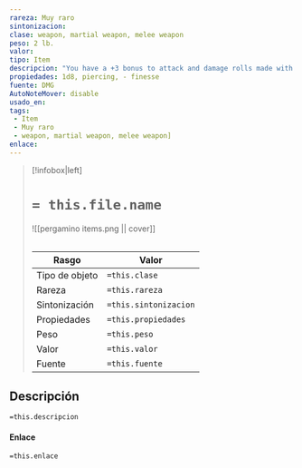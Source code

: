 ```yaml
---
rareza: Muy raro
sintonizacion: 
clase: weapon, martial weapon, melee weapon
peso: 2 lb.
valor: 
tipo: Item
descripcion: "You have a +3 bonus to attack and damage rolls made with this magic weapon. Finesse. When making an attack with a finesse weapon, you use your choice of your Strength or Dexterity modifier for the attack and damage rolls. You must use the same modifier for both rolls."
propiedades: 1d8, piercing, - finesse
fuente: DMG
AutoNoteMover: disable
usado_en:  
tags: 
 - Item
 - Muy raro
 - weapon, martial weapon, melee weapon]
enlace: 
---
```


> [!infobox|left]
>  # `= this.file.name`
> ![[pergamino items.png || cover]]
> ######   
> |Rasgo | Valor |
> | --- | --- |
> | Tipo de objeto| `=this.clase`|
>  | Rareza| `=this.rareza`|
> | Sintonización | `=this.sintonizacion` |
> | Propiedades | `=this.propiedades` |
>  | Peso | `=this.peso` |
> | Valor | `=this.valor` |
> | Fuente | `=this.fuente` |


## Descripción
`=this.descripcion`

#### Enlace
`=this.enlace`